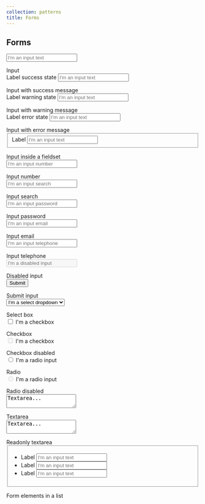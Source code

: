 ```yaml
---
collection: patterns
title: Forms
---
```


<div class="row">
    <div class="twelve-col">
        <h2>Forms</h2>
    </div>
    <div class="six-col">
        <form action="/">
            <input placeholder="I'm an input text" type="text">
        </form>
    </div>
    <div class="four-col prepend-two last-col">Input</div>
</div>

<div class="row no-border">
    <div class="six-col">
        <form action="/">
            <label for="success" class="has-success">Label success state</label>
            <input placeholder="I'm an input text" type="text" id="success" class="has-success">
        </form>
    </div>
    <div class="four-col prepend-two last-col">Input with success message</div>
</div>

<div class="row no-border">
    <div class="six-col">
        <form action="/">
            <label for="warning" class="has-warning">Label warning state</label>
            <input placeholder="I'm an input text" type="text" id="warning" class="has-warning">
        </form>
    </div>
    <div class="four-col prepend-two last-col">Input with warning message</div>
</div>

<div class="row no-border">
    <div class="six-col">
        <form action="/">
            <label for="error" class="has-error">Label error state</label>
            <input placeholder="I'm an input text" type="text" id="error" class="has-error">
        </form>
    </div>
    <div class="four-col prepend-two last-col">Input with error message</div>
</div>

<div class="row no-border">
    <div class="six-col">
        <form action="/">
            <fieldset>
                <label for="input">Label</label>
                <input placeholder="I'm an input text" id="input" type="text">
            </fieldset>
        </form>
    </div>
    <div class="four-col prepend-two last-col">Input inside a fieldset</div>
</div>

<div class="row no-border">
    <div class="six-col">
        <form action="/">
            <input placeholder="I'm an input number" type="number">
        </form>
    </div>
    <div class="four-col prepend-two last-col">Input number</div>
</div>

<div class="row no-border">
    <div class="six-col">
        <form action="/">
            <input placeholder="I'm an input search" type="search">
        </form>
    </div>
    <div class="four-col prepend-two last-col">Input search</div>
</div>

<div class="row no-border">
    <div class="six-col">
        <form action="/">
            <input placeholder="I'm an input password" type="password">
        </form>
    </div>
    <div class="four-col prepend-two last-col">Input password</div>
</div>

<div class="row no-border">
    <div class="six-col">
        <form action="/">
            <input placeholder="I'm an input email" type="email">
        </form>
    </div>
    <div class="four-col prepend-two last-col">Input email</div>
</div>

<div class="row no-border">
    <div class="six-col">
        <form action="/">
            <input placeholder="I'm an input telephone" type="tel">
        </form>
    </div>
    <div class="four-col prepend-two last-col">Input telephone</div>
</div>

<div class="row no-border">
    <div class="six-col">
        <form action="/">
            <input disabled="disabled" placeholder="I'm a disabled input" type="text">
        </form>
    </div>
    <div class="four-col prepend-two last-col">Disabled input</div>
</div>

<div class="row no-border">
    <div class="six-col">
        <form action="/">
            <input type="submit">
        </form>
    </div>
    <div class="four-col prepend-two last-col">Submit input</div>
</div>

<div class="row no-border">
    <div class="six-col">
        <form action="/">
            <select name="test" id="test">
                <option value="test">I'm a select dropdown</option>
                <option value="test2">I'm a select dropdown</option>
                <option value="test3">I'm a select dropdown</option>
            </select>
        </form>
    </div>
    <div class="four-col prepend-two last-col">Select box</div>
</div>

<div class="row no-border">
    <div class="six-col">
        <form action="/">
            <input type="checkbox" name="checkbox" id="1">
            <label for="1">I'm a checkbox</label>
        </form>
    </div>
    <div class="four-col prepend-two last-col">Checkbox</div>
</div>

<div class="row no-border">
    <div class="six-col">
        <form action="/">
            <input type="checkbox" disabled="disabled" name="checkbox" id="2">
            <label for="2">I'm a checkbox</label>
        </form>
    </div>
    <div class="four-col prepend-two last-col">Checkbox disabled</div>
</div>

<div class="row no-border">
    <div class="six-col">
        <form action="/">
            <input type="radio" name="radio" id="radio">
            <label for="radio">I'm a radio input</label>
        </form>
    </div>
    <div class="four-col prepend-two last-col">Radio</div>
</div>

<div class="row no-border">
    <div class="six-col">
        <form action="/">
            <input type="radio" name="radio" id="radio2" disabled="disabled">
            <label for="radio2">I'm a radio input</label>
        </form>
    </div>
    <div class="four-col prepend-two last-col">Radio disabled</div>
</div>

<div class="row no-border">
    <div class="six-col">
        <form>
            <textarea>Textarea...</textarea>
        </form>
    </div>
    <div class="four-col prepend-two last-col">Textarea</div>
</div>

<div class="row no-border">
    <div class="six-col">
        <form>
            <textarea readonly="readonly">Textarea...</textarea>
        </form>
    </div>
    <div class="four-col prepend-two last-col">Readonly textarea</div>
</div>

<div class="row">
    <div class="six-col">
        <form action="/">
            <fieldset>
                <ul>
                    <li>
                        <label for="list-input-1">Label</label>
                        <input placeholder="I'm an input text" id="list-input-1" type="text">
                    </li>
                    <li>
                        <label for="list-input-2">Label</label>
                        <input placeholder="I'm an input text" id="list-input-2" type="text">
                    </li>
                    <li>
                        <label for="list-input-3">Label</label>
                        <input placeholder="I'm an input text" id="list-input-3" type="text">
                    </li>
                </ul>
            </fieldset>
        </form>
    </div>
    <div class="four-col prepend-two last-col">Form elements in a list</div>
</div>
